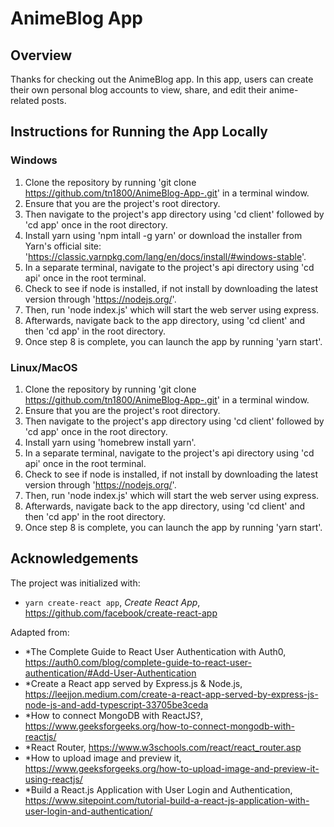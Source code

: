 # AnimeBlog App 

## Overview 

Thanks for checking out the AnimeBlog app. In this app, users can create their own personal blog accounts to view, share, and edit their anime-related posts. 

## Instructions for Running the App Locally

### Windows

1. Clone the repository by running 'git clone https://github.com/tn1800/AnimeBlog-App-.git' in a terminal window.
2. Ensure that you are the project's root directory. 
3. Then navigate to the project's app directory using 'cd client' followed by 'cd app' once in the root directory.
4. Install yarn using 'npm intall -g yarn' or download the installer from Yarn's official site: 'https://classic.yarnpkg.com/lang/en/docs/install/#windows-stable'.
5. In a separate terminal, navigate to the project's api directory using 'cd api' once in the root terminal.
6. Check to see if node is installed, if not install by downloading the latest version through 'https://nodejs.org/'. 
7. Then, run 'node index.js' which will start the web server using express.
8. Afterwards, navigate back to the app directory, using 'cd client' and then 'cd app' in the root directory. 
9. Once step 8 is complete, you can launch the app by running 'yarn start'. 

### Linux/MacOS
1. Clone the repository by running 'git clone https://github.com/tn1800/AnimeBlog-App-.git' in a terminal window.
2. Ensure that you are the project's root directory. 
3. Then navigate to the project's app directory using 'cd client' followed by 'cd app' once in the root directory.
4. Install yarn using 'homebrew install yarn'. 
5. In a separate terminal, navigate to the project's api directory using 'cd api' once in the root terminal.
6. Check to see if node is installed, if not install by downloading the latest version through 'https://nodejs.org/'. 
7. Then, run 'node index.js' which will start the web server using express.
8. Afterwards, navigate back to the app directory, using 'cd client' and then 'cd app' in the root directory. 
9. Once step 8 is complete, you can launch the app by running 'yarn start'.

## Acknowledgements
The project was initialized with:
- `yarn create-react app`, *Create React App*, <https://github.com/facebook/create-react-app>

Adapted from:
- *The Complete Guide to React User Authentication with Auth0, https://auth0.com/blog/complete-guide-to-react-user-authentication/#Add-User-Authentication
- *Create a React app served by Express.js & Node.js, https://leejjon.medium.com/create-a-react-app-served-by-express-js-node-js-and-add-typescript-33705be3ceda
- *How to connect MongoDB with ReactJS?, https://www.geeksforgeeks.org/how-to-connect-mongodb-with-reactjs/
- *React Router, https://www.w3schools.com/react/react_router.asp
- *How to upload image and preview it, https://www.geeksforgeeks.org/how-to-upload-image-and-preview-it-using-reactjs/
- *Build a React.js Application with User Login and Authentication, https://www.sitepoint.com/tutorial-build-a-react-js-application-with-user-login-and-authentication/
